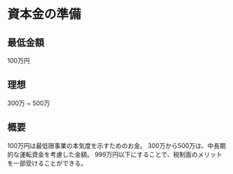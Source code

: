 # 資本金の準備

## 最低金額
100万円

## 理想
300万 ~ 500万

## 概要
100万円は最低限事業の本気度を示すためのお金。
300万から500万は、中長期的な運転資金を考慮した金額。
999万円以下にすることで、税制面のメリットを一部受けることができる。